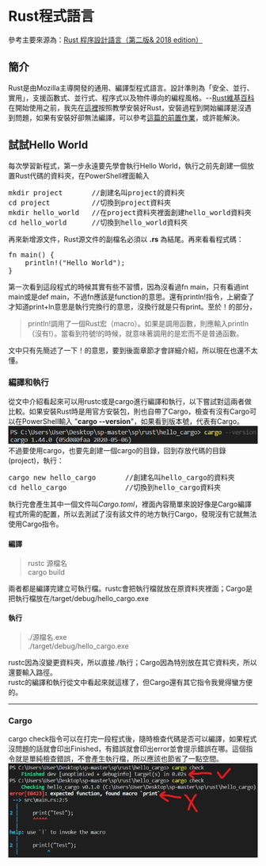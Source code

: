 # Rust程式語言
參考主要來源為：<a href="https://kaisery.gitbooks.io/trpl-zh-cn/content/">Rust 程序設計語言（第二版& 2018 edition）</a>
## 簡介
Rust是由Mozilla主導開發的通用、編譯型程式語言。設計準則為「安全、並行、實用」，支援函數式、並行式、程序式以及物件導向的編程風格。--<a href="https://zh.wikipedia.org/wiki/Rust">Rust維基百科</a>   
在開始使用之前，我先在<a href="https://kaisery.gitbooks.io/trpl-zh-cn/content/ch01-01-installation.html">這裡</a>按照教學安裝好Rust，安裝過程到開始編譯是沒遇到問題，如果有安裝好卻無法編譯，可以參考<a href="https://github.com/JesusDick/sp108b/blob/master/%E6%9C%9F%E6%9C%AB%E5%A0%B1%E5%91%8A/EndingTest.md">這篇的前置作業</a>，或許能解決。
## 試試Hello World
每次學習新程式，第一步永遠要先學會執行Hello World，執行之前先創建一個放置Rust代碼的資料夾，在PowerShell裡面輸入
<pre>
mkdir project       //創建名叫project的資料夾
cd project          //切換到project資料夾
mkdir hello_world   //在project資料夾裡面創建hello_world資料夾
cd hello_world      //切換到hello_world資料夾
</pre>
再來新增源文件，Rust源文件的副檔名必須以 **.rs** 為結尾。再來看看程式碼：
<pre>
fn main() {
    println!("Hello World");
}
</pre>
第一次看到這段程式的時候其實有些不習慣，因為沒看過fn main，只有看過int main或是def main，不過fn應該是function的意思。還有println!指令，上網查了才知道print+ln意思是執行完換行的意思，沒換行就是只有print。至於！的部分，
>println!調用了一個Rust宏（macro）。如果是調用函數，則應輸入println（沒有!）。當看到符號!的時候，就意味著調用的是宏而不是普通函數。

文中只有先簡述了一下！的意思，要到後面章節才會詳細介紹，所以現在也還不太懂。
### 編譯和執行
從文中介紹看起來可以用rustc或是cargo進行編譯和執行，以下嘗試對這兩者做比較。如果安裝Rust時是用官方安裝包，則也自帶了Cargo，檢查有沒有Cargo可以在PowerShell輸入 "**cargo --version**"，如果看到版本號，代表有Cargo。   
![version](cargo_version.png)   
不過要使用cargo，也要先創建一個cargo的目錄，回到存放代碼的目錄(project)，執行：
<pre>
cargo new hello_cargo       //創建名叫hello_cargo的資料夾
cd hello_cargo              //切換到hello_cargo資料夾
</pre>
執行完會產生其中一個文件叫*Cargo.toml*，裡面內容簡單來說好像是Cargo編譯程式所需的配置，所以去測試了沒有該文件的地方執行Cargo，發現沒有它就無法使用Cargo指令。
#### 編譯
>rustc 源檔名   
cargo build

兩者都是編譯完建立可執行檔。rustc會把執行檔就放在原資料夾裡面；Cargo是把執行檔放在/target/debug/hello_cargo.exe
#### 執行
>./源檔名.exe   
./target/debug/hello_cargo.exe

rustc因為沒變更資料夾，所以直接./執行；Cargo因為特別放在其它資料夾，所以還要輸入路徑。   
rustc的編譯和執行從文中看起來就這樣了，但Cargo還有其它指令我覺得蠻方便的。

---
### Cargo
cargo check指令可以在打完一段程式後，隨時檢查代碼是否可以編譯，如果程式沒問題的話就會印出Finished，有錯誤就會印出error並會提示錯誤在哪。這個指令就是單純檢查錯誤，不會產生執行檔，所以應該也節省了一點空間。
![check](cargo_check.jpg)